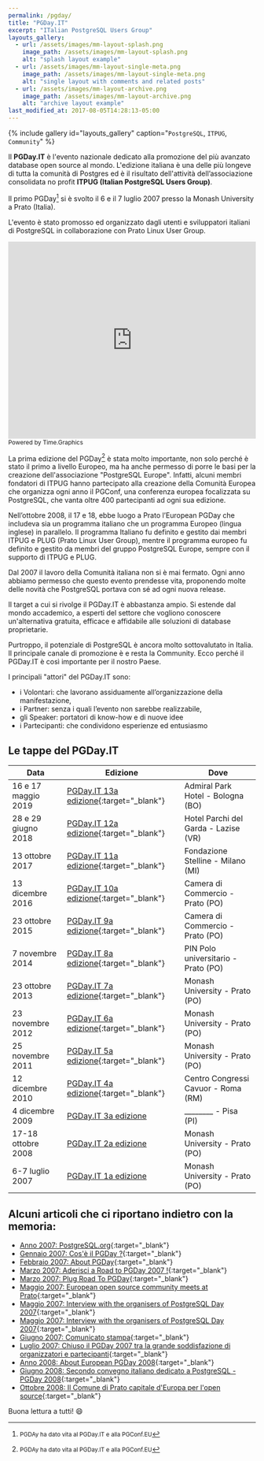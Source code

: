 ```yaml
---
permalink: /pgday/
title: "PGDay.IT"
excerpt: "ITalian PostgreSQL Users Group"
layouts_gallery:
  - url: /assets/images/mm-layout-splash.png
    image_path: /assets/images/mm-layout-splash.png
    alt: "splash layout example"
  - url: /assets/images/mm-layout-single-meta.png
    image_path: /assets/images/mm-layout-single-meta.png
    alt: "single layout with comments and related posts"
  - url: /assets/images/mm-layout-archive.png
    image_path: /assets/images/mm-layout-archive.png
    alt: "archive layout example"
last_modified_at: 2017-08-05T14:28:13-05:00
---
```


{% include gallery id="layouts_gallery" caption="`PostgreSQL`, `ITPUG`, `Community`" %}

Il **PGDay.IT** è l'evento nazionale dedicato alla promozione del più avanzato database open source al mondo. L'edizione italiana è una delle più longeve di tutta la comunità di Postgres ed è il risultato dell'attività dell’associazione consolidata no profit **ITPUG (Italian PostgreSQL Users Group)**.

Il primo PGDay[^footnote] si è svolto il 6 e il 7 luglio 2007 presso la Monash University a Prato (Italia).

L'evento è stato promosso ed organizzato dagli utenti e sviluppatori italiani di PostgreSQL in collaborazione con Prato Linux User Group.

<iframe width="100%" height="400" src="https://time.graphics/embed?v=1&id=171502" frameborder="0" allowfullscreen></iframe>
<div><a  style="font-size: 12px; text-decoration: none;" title="Powered by Time.Graphics" href="https://time.graphics">Powered by Time.Graphics</a></div>

La prima edizione del PGDay[^footnote] è stata molto importante, non solo perché è stato il primo a livello Europeo, ma ha anche permesso di porre le basi per la creazione dell'associazione "PostgreSQL Europe". Infatti, alcuni membri fondatori di ITPUG hanno partecipato alla creazione della Comunità Europea che organizza ogni anno il PGConf, una conferenza europea focalizzata su PostgreSQL, che vanta oltre 400 partecipanti ad ogni sua edizione.

Nell’ottobre 2008, il 17 e 18, ebbe luogo a Prato l’European PGDay che includeva sia un programma italiano che un programma Europeo (lingua inglese) in parallelo. Il programma Italiano  fu definito e gestito dai membri ITPUG e PLUG (Prato Linux User Group), mentre il programma europeo fu definito e gestito da membri del gruppo PostgreSQL Europe, sempre con il supporto di ITPUG e PLUG.

Dal 2007 il lavoro della Comunità italiana non si è mai fermato. Ogni anno abbiamo permesso che questo evento prendesse vita, proponendo molte delle novità che PostgreSQL portava con sé ad ogni nuova release.

Il target a cui si rivolge il PGDay.IT è abbastanza ampio. Si estende dal mondo accademico, a esperti del settore che vogliono conoscere un'alternativa gratuita, efficace e affidabile alle soluzioni di database proprietarie.

Purtroppo, il potenziale di PostgreSQL è ancora molto sottovalutato in Italia. Il principale canale di promozione è e resta la Community. Ecco perché il PGDay.IT è così importante per il nostro Paese.

I principali "attori" del PGDay.IT sono:
* i Volontari: che lavorano assiduamente all’organizzazione della manifestazione,
* i Partner: senza i quali l’evento non sarebbe realizzabile,
* gli Speaker: portatori di know-how e di nuove idee
* i Partecipanti: che condividono esperienze ed entusiasmo

## Le tappe del PGDay.IT

| Data                     | Edizione                     | Dove                     |
| -------------------------- | ----------------------------- | ----------------------------- |
| 16 e 17 maggio 2019    | [PGDay.IT 13a edizione](http://2019.pgday.it/){:target="_blank"} | Admiral Park Hotel - Bologna (BO) |
| 28 e 29 giugno 2018    | [PGDay.IT 12a edizione](http://2018.pgday.it/){:target="_blank"} | Hotel Parchi del Garda - Lazise (VR) |
| 13 ottobre 2017    | [PGDay.IT 11a edizione](http://2017.pgday.it/){:target="_blank"} | Fondazione Stelline - Milano (MI) |
| 13 dicembre 2016   | [PGDay.IT 10a edizione](http://2016.pgday.it/){:target="_blank"} | Camera di Commercio - Prato (PO) |
| 23 ottobre 2015    | [PGDay.IT  9a edizione](http://2015.pgday.it/){:target="_blank"} | Camera di Commercio - Prato (PO) |
| 7 novembre 2014    | [PGDay.IT  8a edizione](http://2014.pgday.it/){:target="_blank"} | PIN Polo universitario - Prato (PO) |
| 23 ottobre 2013    | [PGDay.IT  7a edizione](http://2013.pgday.it/){:target="_blank"} | Monash University - Prato (PO) |
| 23 novembre 2012   | [PGDay.IT  6a edizione](http://2012.pgday.it/){:target="_blank"} | Monash University - Prato (PO) |
| 25 novembre 2011   | [PGDay.IT  5a edizione](http://2011.pgday.it/){:target="_blank"} | Monash University - Prato (PO) |
| 12 dicembre 2010   | [PGDay.IT  4a edizione](http://2010.pgday.it/){:target="_blank"} | Centro Congressi Cavuor - Roma (RM) |
| 4 dicembre 2009    | [PGDay.IT  3a edizione](---------) | ________ - Pisa (PI) |
| 17-18 ottobre 2008 | [PGDay.IT  2a edizione](---------) | Monash University - Prato (PO) |
| 6-7 luglio 2007    | [PGDay.IT  1a edizione](---------) | Monash University - Prato (PO) |

## Alcuni articoli che ci riportano indietro con la memoria:

* [Anno 2007: PostgreSQL.org](http://web.archive.org/web/20070609171626/http://www.postgresql.org:80/){:target="_blank"}
* [Gennaio 2007: Cos'è il PGDay ?](http://web.archive.org/web/20070601184007/http://www.pgday.it:80/){:target="_blank"}
* [Febbraio 2007: About PGDay](http://web.archive.org/web/20070617204140/http://www.pgday.it:80/en){:target="_blank"}
* [Marzo 2007: Aderisci a Road to PGDay 2007 !](http://www.psql.it/?q=node/42){:target="_blank"}
* [Marzo 2007: Plug Road To PGDay](http://web.archive.org/web/20070706024853/http://www.prato.linux.it/node/29){:target="_blank"}
* [Maggio 2007: European open source community meets at Prato](http://adm.monash.edu/records-archives/archives/memo-archive/2004-2007/stories/20070509/prato.html){:target="_blank"}
* [Maggio 2007: Interview with the organisers of PostgreSQL Day 2007](http://web.archive.org/web/20080704145429/http://www.freesoftwaremagazine.com/columns/pgday_2007){:target="_blank"}
* [Maggio 2007: Interview with the organisers of PostgreSQL Day 2007](http://web.archive.org/web/20070826195418/http://www.freesoftwaremagazine.com:80/blogs/pgday_2007){:target="_blank"}
* [Giugno 2007: Comunicato stampa](http://dev.enricopirozzi.info/psqlit/files/comunicato_stampa_070607.pdf){:target="_blank"}
* [Luglio 2007: Chiuso il PGDay 2007 tra la grande soddisfazione di organizzatori e partecipanti](http://www.bricoliamo.com/rotocalco/eventi-e-fiere/chiuso-il-pgday-2007-tra-la-grande-soddisfazione-di-organizzatori-e-partecipanti/#.WV43rhPyhTY){:target="_blank"}
* [Anno 2008: About European PGDay 2008](https://www.postgresql.org/about/event/698/){:target="_blank"}
* [Giugno 2008: Secondo convegno italiano dedicato a PostgreSQL - PGDay 2008](http://www.psql.it/?q=node/152){:target="_blank"}
* [Ottobre 2008: Il Comune di Prato capitale d'Europa per l'open source](http://comunicati.comune.prato.it/generali/?action=dettaglio&comunicato=14200800001006){:target="_blank"}

Buona lettura a tutti! :smile:

[^footnote]: <small>PGDAy ha dato vita al PGDay.IT e alla PGConf.EU</small>
